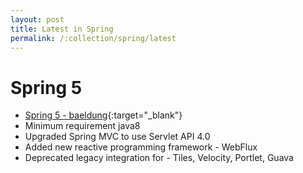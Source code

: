 ```yaml
---
layout: post
title: Latest in Spring
permalink: /:collection/spring/latest
---
```


# Spring 5
- [Spring 5 - baeldung](https://www.baeldung.com/spring-5){:target="_blank"}
- Minimum requirement java8
- Upgraded Spring MVC to use Servlet API 4.0
- Added new reactive programming framework - WebFlux
- Deprecated legacy integration for - Tiles, Velocity, Portlet, Guava
